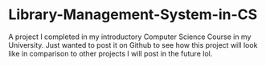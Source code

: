 # Library-Management-System-in-CS
A project I completed in my introductory Computer Science Course in my University. Just wanted to post it on Github to see how this project will look like in comparison to other projects I will post in the future lol. 
